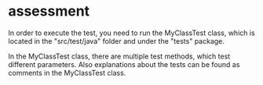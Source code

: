 # assessment

In order to execute the test, you need to run the MyClassTest class, 
which is located in the "src/test/java" folder and under the "tests" package.

In the MyClassTest class, there are multiple test methods, which test different parameters.
Also explanations about the tests can be found as comments in the MyClassTest class.


